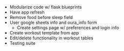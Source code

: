 - Modularize code w/ flask blueprints
- Have app refresh
- Remove food before sleep field
- User google sheets info and oura_info form
  - Create settings page w/ preferences and login info
- Create workout template from app
- Edit/delete functionality in workout tables
- Testing suite
